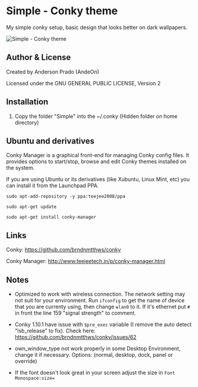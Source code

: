 Simple - Conky theme
=================================

My simple conky setup, basic design that looks better on dark wallpapers.

![Simple - Conky theme](https://github.com/andeon/conky-simple/blob/master/Simple/Simple.jpg)



Author & License
-----------------
Created by Anderson Prado (AndeOn)

Licensed under the GNU GENERAL PUBLIC LICENSE, Version 2

Installation
------------
1. Copy the folder "Simple" into the ~/.conky (Hidden folder on home directory)

Ubuntu and derivatives
-----
Conky Manager is a graphical front-end for managing Conky config files. It provides options to start/stop, browse and edit Conky themes installed on the system. 

If you are using Ubuntu or its derivatives (like Xubuntu, Linux Mint, etc) you can install it from the Launchpad PPA.

`sudo apt-add-repository -y ppa:teejee2008/ppa`

`sudo apt-get update`

`sudo apt-get install conky-manager`

Links
-----

Conky: https://github.com/brndnmtthws/conky

Conky Manager: http://www.teejeetech.in/p/conky-manager.html

Notes
-----
- Optimized to work with wireless connection. The network setting may not suit for your environment. Run `ifconfig` to get the name of device that you are currenty using, then change `wlan0` to it. If it's ethernet put `#` in front the line 159 "signal strength" to comment.

- Conky 1.10.1 have issue with `$pre_exec` variable (I remove  the auto detect "lsb_release" to fix). Check here: https://github.com/brndnmtthws/conky/issues/62 

- own_window_type not work properly in some Desktop Environment, change it if necessary. Options:  (normal, desktop, dock, panel or override)

- If the font doesn't look great in your screen adjust the size in `Font Monospace:size=`
